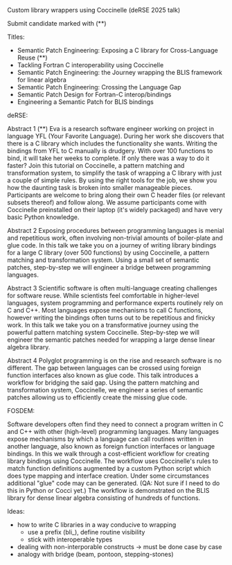 Custom library wrappers using Coccinelle (deRSE 2025 talk)

Submit candidate marked with (**)

Titles:

- Semantic Patch Engineering: Exposing a C library for Cross-Language Reuse (**)
- Tackling Fortran C interoperability using Coccinelle
- Semantic Patch Engineering: the Journey wrapping the BLIS framework for linear algebra
- Semantic Patch Engineering: Crossing the Language Gap 
- Semantic Patch Design for Fortran-C interop/bindings 
- Engineering a Semantic Patch for BLIS bindings


deRSE:

Abstract 1 (**)
Eva is a research software engineer working on project in language YFL (Your Favorite Language).
During her work she discovers that there is a C library which includes the functionality she wants.
Writing the bindings from YFL to C manually is drudgery.
With over 100 functions to bind, it will take her weeks to complete.
If only there was a way to do it faster?
Join this tutorial on Coccinelle, a pattern matching and transformation system, to simplify the task of wrapping a C library with just a couple of simple rules.
By using the right tools for the job, we show you how the daunting task is broken into smaller manageable pieces. 
Participants are welcome to bring along their own C header files (or relevant subsets thereof) and follow along. 
We assume participants come with Coccinelle preinstalled on their laptop (it's widely packaged) and have very basic Python knowledge.

Abstract 2
Exposing procedures between programming languages is menial and repetitious work,
often involving non-trivial amounts of boiler-plate and glue code.
In this talk we take you on a journey of writing library bindings for a large C library (over 500 functions) by using Coccinelle, a pattern matching and transformation system.
Using a small set of semantic patches, step-by-step we will engineer a bridge between programming languages.

Abstract 3
Scientific software is often multi-language creating challenges for software reuse.
While scientists feel comfortable in higher-level languages, system programming and performance experts routinely rely on C and C++.
Most languages expose mechanisms to call C functions, however writing the bindings often turns out to be repetitious and finicky work.
In this talk we take you on a transformative journey using the powerful pattern matching system Coccinelle.
Step-by-step we will engineer the semantic patches needed for wrapping a large dense linear algebra library.

Abstract 4
Polyglot programming is on the rise and research software is no different.
The gap between languages can be crossed using foreign function interfaces also known as glue code. 
This talk introduces a workflow for bridging the said gap.
Using the pattern matching and transformation system, Coccinelle, we engineer a series of semantic patches allowing us to efficiently create the missing glue code.

FOSDEM:

Software developers often find they need to connect a program written in C and C++ with other (high-level) programming languages.
Many languages expose mechanisms by which a language can call routines written in another language, also known as foreign function interfaces or language bindings.
In this  we walk through a cost-efficient workflow for creating library bindings using Coccinelle.
The workflow uses Coccinelle's rules to match function definitions augmented by a custom Python script which does type mapping and interface creation.
Under some circumstances additional "glue" code may can be generated. (QA: Not sure if I need to do this in Python or Cocci yet.)
The workflow is demonstrated on the BLIS library for dense linear algebra consisting of hundreds of functions.


Ideas:
- how to write C libraries in a way conducive to wrapping
  - use a prefix (bli_), define routine visibility
  - stick with interoperable types
- dealing with non-interporable constructs -> must be done case by case
- analogy with bridge (beam, pontoon, stepping-stones)
